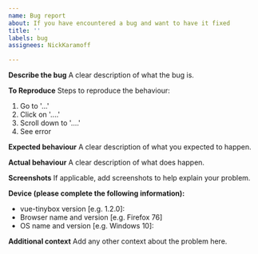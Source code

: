 ```yaml
---
name: Bug report
about: If you have encountered a bug and want to have it fixed
title: ''
labels: bug
assignees: NickKaramoff

---
```


**Describe the bug**
A clear description of what the bug is.

**To Reproduce**
Steps to reproduce the behaviour:
1. Go to '...'
2. Click on '....'
3. Scroll down to '....'
4. See error

**Expected behaviour**
A clear description of what you expected to happen.

**Actual behaviour**
A clear description of what does happen.

**Screenshots**
If applicable, add screenshots to help explain your problem.

**Device (please complete the following information):**
 - vue-tinybox version [e.g. 1.2.0]:
 - Browser name and version [e.g. Firefox 76]
 - OS name and version [e.g. Windows 10]:

**Additional context**
Add any other context about the problem here.
